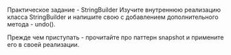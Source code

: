 Практическое задание - StringBuilder
Изучите внутреннюю реализацию класса StringBuilder и напишите свою с добавлением дополнительного метода - undo().

Прежде чем приступать - прочитайте про паттерн snapshot и примените его в своей реализации.

